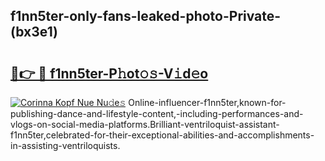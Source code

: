 ## f1nn5ter-only-fans​-leaked-photo​-Private-(bx3e1)


# <h2><a href="https://mediaupload.pro?title=f1nn5ter&ref=git">🔗👉 🔴 f1nn5ter-P𝚑ot𝚘𝚜-V𝚒d𝚎o</a></h2>

[![Corinna Kopf Nue Nu𝚍e𝚜](https://i.imgur.com/0qMVB7G.gif)](https://mediaupload.pro?title=f1nn5ter&ref=git)
Online-influencer-f1nn5ter,known-for-publishing-dance-and-lifestyle-content,-including-performances-and-vlogs-on-social-media-platforms.Brilliant-ventriloquist-assistant-f1nn5ter,celebrated-for-their-exceptional-abilities-and-accomplishments-in-assisting-ventriloquists.  